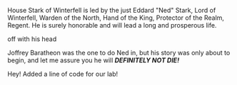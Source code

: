 House Stark of Winterfell is led by the just Eddard "Ned" Stark, Lord of
Winterfell, Warden of the North, Hand of the King, Protector of the Realm,
Regent.  He is surely honorable and will lead a long and prosperous life.

off with his head

Joffrey Baratheon was the one to do Ned in, but his story was only about to
begin, and let me assure you he will ___DEFINITELY NOT DIE!___

Hey! Added a line of code for our lab!